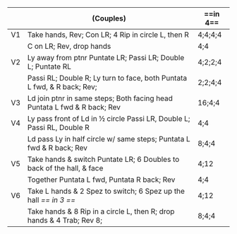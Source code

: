 ||(Couples) |==in 4==|
|-----|----|-----|
|V1| Take hands, Rev; Con LR; 4 Rip in circle L, then R |4;4;4;4|
|| C on LR; Rev, drop hands |4;4| 
|V2| Ly away from ptnr Puntate LR; Passi LR; Double L; Puntate RL |4;2;2;4|
||Passi RL; Double R; Ly turn to face, both Puntata L fwd, & R back; Rev; |2;2;4;4|
|V3| Ld join ptnr in same steps; Both facing head Puntata L fwd & R back; Rev |16;4;4|
|V4| Ly pass front of Ld in ½ circle Passi LR, Double L; Passi RL, Double R |4;4|
||Ld pass Ly in half circle w/ same steps; Puntata L fwd & R back; Rev |8;4;4|
|V5| Take hands & switch Puntate LR; 6 Doubles to back of the hall, & face |4;12|
||Together Puntata L fwd, Puntata R back; Rev |4;4|
V6| Take L hands & 2 Spez to switch; 6 Spez up the hall *== in 3 ==* |4;12|
||Take hands & 8 Rip in a circle L, then R; drop hands & 4 Trab; Rev 8; |8;4;4|
